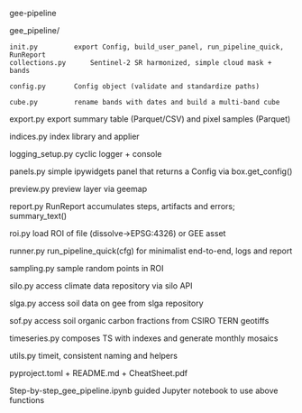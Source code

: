 gee-pipeline


gee_pipeline/

    init.py			export Config, build_user_panel, run_pipeline_quick, RunReport
    collections.py 		Sentinel-2 SR harmonized, simple cloud mask + bands

    config.py		Config object (validate and standardize paths)

    cube.py			rename bands with dates and build a multi-band cube

export.py		export summary table (Parquet/CSV) and pixel samples (Parquet)

indices.py		index library and applier

logging_setup.py	cyclic logger + console

panels.py		simple ipywidgets panel that returns a Config via box.get_config()

preview.py		preview layer via geemap

report.py		RunReport accumulates steps, artifacts and errors; summary_text()

roi.py			load ROI of file (dissolve→EPSG:4326) or GEE asset

runner.py		run_pipeline_quick(cfg) for minimalist end-to-end, logs and report

sampling.py		sample random points in ROI

silo.py			access climate data repository via silo API

slga.py			access soil data on gee from slga repository

sof.py			access soil organic carbon fractions from CSIRO TERN geotiffs

timeseries.py		composes TS with indexes and generate monthly mosaics

utils.py		timeit, consistent naming and helpers


pyproject.toml + README.md + CheatSheet.pdf

Step-by-step_gee_pipeline.ipynb		guided Jupyter notebook to use above functions
